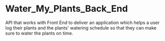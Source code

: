 # Water_My_Plants_Back_End
API that works with Front End to deliver an application which helps a user log their plants and the plants' watering schedule so that they can make sure to water the plants on time. 
